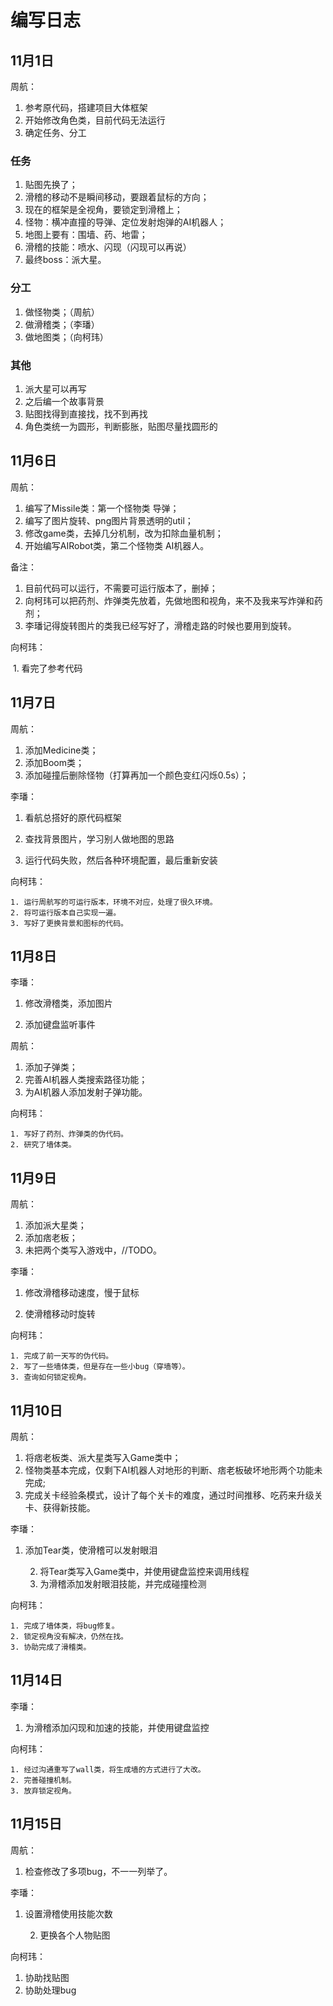# 编写日志

## 11月1日

周航：
   1. 参考原代码，搭建项目大体框架
   2. 开始修改角色类，目前代码无法运行
   3. 确定任务、分工

### 任务
   1. 贴图先换了；
   2. 滑稽的移动不是瞬间移动，要跟着鼠标的方向；
   3. 现在的框架是全视角，要锁定到滑稽上；
   4. 怪物：横冲直撞的导弹、定位发射炮弹的AI机器人；
   5. 地图上要有：围墙、药、地雷；
   6. 滑稽的技能：喷水、闪现（闪现可以再说）
   7. 最终boss：派大星。

### 分工
   1. 做怪物类；（周航）
   2. 做滑稽类；（李璠）
   3. 做地图类；（向柯玮）

### 其他
   1. 派大星可以再写
   2. 之后编一个故事背景
   3. 贴图找得到直接找，找不到再找
   4. 角色类统一为圆形，判断膨胀，贴图尽量找圆形的

## 11月6日

周航：
   1. 编写了Missile类：第一个怪物类 导弹；
   2. 编写了图片旋转、png图片背景透明的util；
   3. 修改game类，去掉几分机制，改为扣除血量机制；
   4. 开始编写AIRobot类，第二个怪物类 AI机器人。

备注：
1. 目前代码可以运行，不需要可运行版本了，删掉；
2. 向柯玮可以把药剂、炸弹类先放着，先做地图和视角，来不及我来写炸弹和药剂；
3. 李璠记得旋转图片的类我已经写好了，滑稽走路的时候也要用到旋转。

向柯玮：

​	1. 看完了参考代码

## 11月7日

周航：
   1. 添加Medicine类；
   2. 添加Boom类；
   3. 添加碰撞后删除怪物（打算再加一个颜色变红闪烁0.5s）；

李璠：

1. 看航总搭好的原代码框架 

2. 查找背景图片，学习别人做地图的思路

3. 运行代码失败，然后各种环境配置，最后重新安装                                                                                                                                             

向柯玮：

	1. 运行周航写的可运行版本，环境不对应，处理了很久环境。
 	2. 将可运行版本自己实现一遍。
 	3. 写好了更换背景和图标的代码。

## 11月8日

李璠：

1. 修改滑稽类，添加图片 

2. 添加键盘监听事件                                                                                                 

周航：
   1. 添加子弹类；
   2. 完善AI机器人类搜索路径功能；
   3. 为AI机器人添加发射子弹功能。

向柯玮：

	1. 写好了药剂、炸弹类的伪代码。
 	2. 研究了墙体类。

## 11月9日

周航：
   1. 添加派大星类；
   2. 添加痞老板；
   3. 未把两个类写入游戏中，//TODO。

李璠：

1. 修改滑稽移动速度，慢于鼠标

2. 使滑稽移动时旋转

向柯玮：

	1. 完成了前一天写的伪代码。
 	2. 写了一些墙体类，但是存在一些小bug（穿墙等）。
 	3. 查询如何锁定视角。

## 11月10日

周航：
   1. 将痞老板类、派大星类写入Game类中；
   2. 怪物类基本完成，仅剩下AI机器人对地形的判断、痞老板破坏地形两个功能未完成;
   3. 完成关卡经验条模式，设计了每个关卡的难度，通过时间推移、吃药来升级关卡、获得新技能。

李璠：

1. 添加Tear类，使滑稽可以发射眼泪

 	2. 将Tear类写入Game类中，并使用键盘监控来调用线程
 	3. 为滑稽添加发射眼泪技能，并完成碰撞检测

向柯玮：

	1. 完成了墙体类，将bug修复。
 	2. 锁定视角没有解决，仍然在找。
 	3. 协助完成了滑稽类。

## 11月14日

李璠：

1. 为滑稽添加闪现和加速的技能，并使用键盘监控

向柯玮：

 	1. 经过沟通重写了wall类，将生成墙的方式进行了大改。
 	2. 完善碰撞机制。
 	3. 放弃锁定视角。

## 11月15日

周航：

   1. 检查修改了多项bug，不一一列举了。

李璠：

1. 设置滑稽使用技能次数

 	2. 更换各个人物贴图

向柯玮：

1. 协助找贴图
2. 协助处理bug
